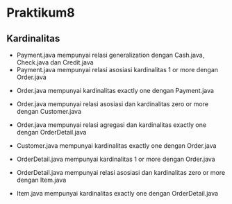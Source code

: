 # Praktikum8

## Kardinalitas

- Payment.java mempunyai relasi generalization dengan Cash.java, Check.java dan Credit.java
- Payment.java mempunyai relasi asosiasi kardinalitas 1 or more dengan Order.java


* Order.java mempunyai kardinalitas exactly one dengan Payment.java
* Order.java mempunyai relasi asosiasi dan kardinalitas zero or more dengan Customer.java
* Order.java mempunyai relasi agregasi dan kardinalitas exactly one dengan OrderDetail.java


* Customer.java mempunyai kardinalitas exactly one dengan Order.java


* OrderDetail.java mempunyai kardinalitas 1 or more dengan Order.java
* OrderDetail.java mempunyai relasi asosiasi dan kardinalitas zero or more dengan Item.java


* Item.java mempunyai kardinalitas exactly one dengan OrderDetail.java